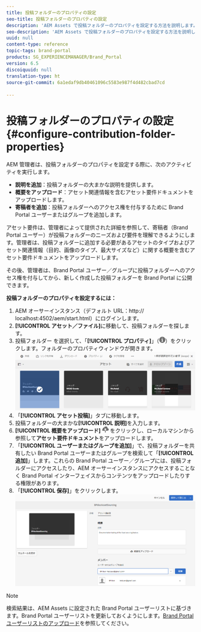 ```yaml
---
title: 投稿フォルダーのプロパティの設定
seo-title: 投稿フォルダーのプロパティの設定
description: 'AEM Assets で投稿フォルダーのプロパティを設定する方法を説明します。 '
seo-description: 'AEM Assets で投稿フォルダーのプロパティを設定する方法を説明します。 '
uuid: null
content-type: reference
topic-tags: brand-portal
products: SG_EXPERIENCEMANAGER/Brand_Portal
version: 6.5
discoiquuid: null
translation-type: ht
source-git-commit: 6a1edaf9db40461096c5583e987f4d482cbad7cd

---
```



# 投稿フォルダーのプロパティの設定 {#configure-contribution-folder-properties}

AEM 管理者は、投稿フォルダーのプロパティを設定する際に、次のアクティビティを実行します。

* **説明を追加**：投稿フォルダーの大まかな説明を提供します。
* **概要をアップロード**：アセット関連情報を含むアセット要件ドキュメントをアップロードします。
* **寄稿者を追加**：投稿フォルダーへのアクセス権を付与するために Brand Portal ユーザーまたはグループを追加します。

アセット要件は、管理者によって提供された詳細を参照して、寄稿者（Brand Portal ユーザー）が投稿フォルダーのニーズおよび要件を理解できるようにします。管理者は、投稿フォルダーに追加する必要があるアセットのタイプおよびアセット関連情報（目的、画像のタイプ、最大サイズなど）に関する概要を含むアセット要件ドキュメントをアップロードします。

その後、管理者は、Brand Portal ユーザー／グループに投稿フォルダーへのアクセス権を付与してから、新しく作成した投稿フォルダーを Brand Portal に公開できます。

**投稿フォルダーのプロパティを設定するには：**
1. AEM オーサーインスタンス（デフォルト URL：http:// localhost:4502/aem/start.html）にログインします。
1. **[!UICONTROL アセット／ファイル]**&#x200B;に移動して、投稿フォルダーを探します。
1. 投稿フォルダー を選択して、「**[!UICONTROL プロパティ]**」（![](assets/properties.png)）をクリックします。フォルダーのプロパティウィンドウが開きます。
   ![](assets/contribution-folder-property1.png)
1. 「**[!UICONTROL アセット投稿]**」タブに移動します。
1. 投稿フォルダーの大まかな&#x200B;**[!UICONTROL 説明]**&#x200B;を入力します。
1. **[!UICONTROL 概要をアップロード]** ![](assets/upload.png) をクリックし、ローカルマシンから参照して&#x200B;**アセット要件ドキュメント**&#x200B;をアップロードします。
1. 「**[!UICONTROL ユーザーまたはグループを追加]**」で、投稿フォルダーを共有したい Brand Portal ユーザーまたはグループを検索して「**[!UICONTROL 追加]**」します。これらの Brand Portal ユーザー／グループには、投稿フォルダーにアクセスしたり、AEM オーサーインスタンスにアクセスすることなく Brand Portal インターフェイスからコンテンツをアップロードしたりする権限があります。
1. 「**[!UICONTROL 保存]**」をクリックします。
   ![](assets/contribution-folder-property2.png)

>[!NOTE]
>
>検索結果は、AEM Assets に設定された Brand Portal ユーザーリストに基づきます。Brand Portal ユーザーリストを更新しておくようにします。[Brand Portal ユーザーリストのアップロード](brand-portal-configure-asset-sourcing.md)を参照してください。